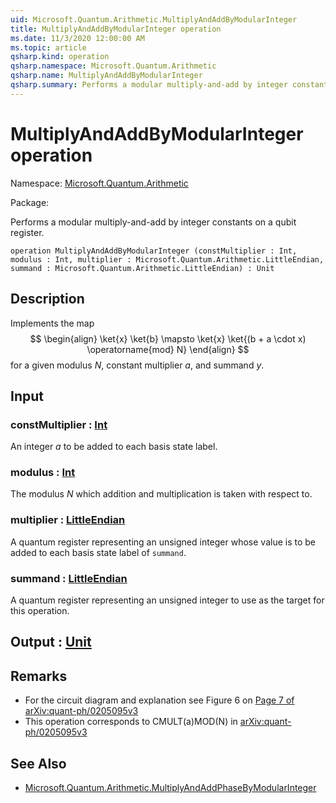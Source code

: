 ```yaml
---
uid: Microsoft.Quantum.Arithmetic.MultiplyAndAddByModularInteger
title: MultiplyAndAddByModularInteger operation
ms.date: 11/3/2020 12:00:00 AM
ms.topic: article
qsharp.kind: operation
qsharp.namespace: Microsoft.Quantum.Arithmetic
qsharp.name: MultiplyAndAddByModularInteger
qsharp.summary: Performs a modular multiply-and-add by integer constants on a qubit register.
---
```


# MultiplyAndAddByModularInteger operation

Namespace: [Microsoft.Quantum.Arithmetic](xref:Microsoft.Quantum.Arithmetic)

Package: [](https://nuget.org/packages/)


Performs a modular multiply-and-add by integer constants on a qubit register.

```qsharp
operation MultiplyAndAddByModularInteger (constMultiplier : Int, modulus : Int, multiplier : Microsoft.Quantum.Arithmetic.LittleEndian, summand : Microsoft.Quantum.Arithmetic.LittleEndian) : Unit
```


## Description

Implements the map$$\begin{align}\ket{x} \ket{b} \mapsto \ket{x} \ket{(b + a \cdot x) \operatorname{mod} N}\end{align}$$for a given modulus $N$, constant multiplier $a$, and summand $y$.

## Input

### constMultiplier : [Int](xref:microsoft.quantum.lang-ref.int)

An integer $a$ to be added to each basis state label.


### modulus : [Int](xref:microsoft.quantum.lang-ref.int)

The modulus $N$ which addition and multiplication is taken with respect to.


### multiplier : [LittleEndian](xref:Microsoft.Quantum.Arithmetic.LittleEndian)

A quantum register representing an unsigned integer whose value is tobe added to each basis state label of `summand`.


### summand : [LittleEndian](xref:Microsoft.Quantum.Arithmetic.LittleEndian)

A quantum register representing an unsigned integer to use as the targetfor this operation.



## Output : [Unit](xref:microsoft.quantum.lang-ref.unit)



## Remarks

- For the circuit diagram and explanation see Figure 6 on [Page 7  of arXiv:quant-ph/0205095v3](https://arxiv.org/pdf/quant-ph/0205095v3.pdf#page=7)- This operation corresponds to CMULT(a)MOD(N) in  [arXiv:quant-ph/0205095v3](https://arxiv.org/pdf/quant-ph/0205095v3.pdf)

## See Also

- [Microsoft.Quantum.Arithmetic.MultiplyAndAddPhaseByModularInteger](xref:Microsoft.Quantum.Arithmetic.MultiplyAndAddPhaseByModularInteger)